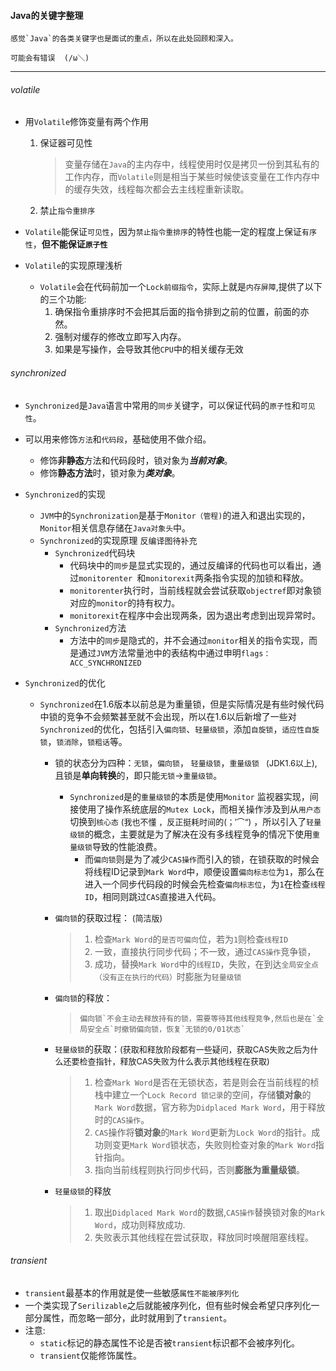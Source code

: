 #### Java的关键字整理

	感觉`Java`的各类关键字也是面试的重点，所以在此处回顾和深入。

 	可能会有错误  (/ω＼)



---

###### volatile

- 用`Volatile`修饰变量有两个作用

  1. 保证器可见性

     >变量存储在`Java`的主内存中，线程使用时仅是拷贝一份到其私有的工作内存，而`Volatile`则是相当于某些时候使该变量在工作内存中的缓存失效，线程每次都会去主线程重新读取。

  2.  禁止`指令重排序`

-  `Volatile`能保证`可见性`，因为`禁止指令重排序`的特性也能一定的程度上保证`有序性`，**但不能保证`原子性`**

- `Volatile`的实现原理浅析

  - `Volatile`会在代码前加一个`Lock前缀指令`，实际上就是`内存屏障`,提供了以下的三个功能:
    1.  确保指令重排序时不会把其后面的指令排到之前的位置，前面的亦然。
    2. 强制对缓存的修改立即写入内存。
    3. 如果是写操作，会导致其他`CPU`中的相关缓存无效



###### synchronized

- `Synchronized`是`Java`语言中常用的`同步`关键字，可以保证代码的`原子性`和`可见性`。
- 可以用来修饰`方法`和`代码段`，基础使用不做介绍。
  - 修饰**非静态**方法和代码段时，锁对象为***当前对象***。
  - 修饰**静态方法**时，锁对象为***类对象***。
- `Synchronized`的实现
  - `JVM`中的`Synchronization`是基于`Monitor（管程)`的进入和退出实现的，`Monitor`相关信息存储在`Java对象头`中。
  - `Synchronized`的实现原理 <font size="2">反编译图待补充</font>
    - `Synchronized`代码块
      - 代码块中的`同步`是显式实现的，通过反编译的代码也可以看出，通过`monitorenter `和`monitorexit`两条指令实现的加锁和释放。
      - `monitorenter`执行时，当前线程就会尝试获取`objectref`即对象锁对应的`monitor`的持有权力。
      - `monitorexit`在程序中会出现两条，因为退出考虑到出现异常时。
    - `Synchronized`方法
      - 方法中的`同步`是隐式的，并不会通过`monitor`相关的指令实现，而是通过`JVM`方法常量池中的表结构中通过申明`flags：ACC_SYNCHRONIZED`
- `Synchronized`的优化

  - `Synchronized`在1.6版本以前总是为重量锁，但是实际情况是有些时候代码中锁的竞争不会频繁甚至就不会出现，所以在1.6以后新增了一些对`Synchronized`的优化，包括引入`偏向锁`、`轻量级锁`，添加`自旋锁`，`适应性自旋锁`，`锁消除`，`锁粗话`等。

    - 锁的状态分为四种：`无锁`，`偏向锁`， `轻量级锁`，`重量级锁 ` <font size=2>(JDK1.6以上)</font>,且锁是**单向转换**的，即只能`无锁`->`重量级锁`。

      - `Synchronized`是的`重量级锁`的本质是使用`Monitor` 监视器实现，间接使用了操作系统底层的`Mutex Lock`，而相关操作涉及到从`用户态`切换到`核心态` <font size=2>(我也不懂 ，反正挺耗时间的(；′⌒“)</font> ，所以引入了`轻量级锁`的概念，主要就是为了解决在没有多线程竞争的情况下使用`重量级锁`导致的性能浪费。
        - 而`偏向锁`则是为了减少`CAS操作`而引入的锁，在锁获取的时候会将线程ID记录到`Mark Word`中，顺便设置`偏向标志位`为`1`，那么在进入一个同步代码段的时候会先检查`偏向标志位`，为`1`在检查`线程ID`，相同则跳过`CAS`直接进入代码。

    - `偏向锁`的获取过程：<font size=2> (简洁版) </font>

      > 1. 检查`Mark Word`的`是否可偏向`位，若为`1`则检查`线程ID`
      > 2. 一致，直接执行同步代码；不一致，通过`CAS操作`竞争锁，
      > 3. 成功，替换`Mark Word`中的`线程ID`，失败，在到达`全局安全点（没有正在执行的代码）`时膨胀为`轻量级锁`

    - `偏向锁`的释放：

      >  	偏向锁`不会主动去释放持有的锁，需要等待其他线程竞争,然后也是在`全局安全点`时撤销偏向锁，恢复`无锁的0/01状态`

    - `轻量级锁`的获取：<font size=2>(获取和释放阶段都有一些疑问，获取CAS失败之后为什么还要检查指针，释放CAS失败为什么表示其他线程在获取)</font>

      > 1. 检查`Mark Word`是否在无锁状态，若是则会在当前线程的桢栈中建立一个`Lock Record 锁记录`的空间，存储**锁对象**的`Mark Word`数据，官方称为`Didplaced Mark Word`，用于释放时的`CAS操作`。
      > 2. `CAS`操作将**锁对象**的`Mark Word`更新为`Lock Word`的指针。成功则变更`Mark Word`锁状态，失败则检查对象的`Mark Word`指针指向。
      > 3. 指向当前线程则执行同步代码，否则**膨胀为重量级锁**。

    - `轻量级锁`的释放

      > 1. 取出`Didplaced Mark Word`的数据,`CAS操作`替换锁对象的`Mark Word`，成功则释放成功.
      > 2. 失败表示其他线程在尝试获取，释放同时唤醒阻塞线程。



###### transient

- `transient`最基本的作用就是使一些敏感`属性不能被序列化`
- 一个类实现了`Serilizable`之后就能被序列化，但有些时候会希望只序列化一部分属性，而忽略一部分，此时就用到了`transient`。
- 注意:
  - `static`标记的静态属性不论是否被`transient`标识都不会被序列化。
  - `transient`仅能修饰属性。



